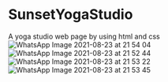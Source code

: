 # SunsetYogaStudio
A yoga studio web page by using html and css
![WhatsApp Image 2021-08-23 at 21 54 04](https://user-images.githubusercontent.com/50549874/130503110-2ed84103-baf5-4cdc-a5a6-9c7b4c8acfcb.jpeg)
![WhatsApp Image 2021-08-23 at 21 52 44](https://user-images.githubusercontent.com/50549874/130503118-96bf8fc1-8b45-41b1-b09a-71718e4ac79c.jpeg)
![WhatsApp Image 2021-08-23 at 21 53 22](https://user-images.githubusercontent.com/50549874/130503126-1fe286d5-9a0c-4fc7-aa30-031b4ec4f246.jpeg)
![WhatsApp Image 2021-08-23 at 21 53 45](https://user-images.githubusercontent.com/50549874/130503128-6a676ca5-cd88-4cbe-a042-101543d133ed.jpeg)
